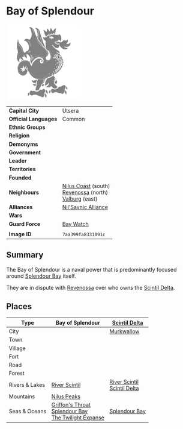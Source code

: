 # Bay of Splendour

<img src="https://raw.githubusercontent.com/jesskelsall/astarus-images/main/symbols/7aa399fa8331091c.png" height="200" />

|||
| --- | --- |
| **Capital City** | Utsera | civilisation.2
| **Official Languages** | Common |
| **Ethnic Groups** | |
| **Religion** | |
| **Demonyms** | |
| **Government** | |
| **Leader** | |
| **Territories** | |
| **Founded** | |
| **Neighbours** | [Nilus Coast](nilus-coast.md) (south)<br>[Revenossa](revenossa.md) (north)<br>[Valburg](valburg.md) (east) |
| **Alliances** | [Nil'Savnic Alliance](../nilsavnic-alliance.md) |
| **Wars** | |
| **Guard Force** | [Bay Watch](../../../organisations/guards/bay-watch.md) |
|||
| **Image ID** | `7aa399fa8331091c` |

## Summary

The Bay of Splendour is a naval power that is predominantly focused around [Splendour Bay](../../../places/topography/seas-bays/splendour-bay.md) itself.

They are in dispute with [Revenossa](revenossa.md) over who owns the [Scintil Delta](../../../places/topography/rivers-lakes/scintil-delta.md).

## Places

| Type | Bay of Splendour | [Scintil Delta](../../../places/topography/rivers-lakes/scintil-delta.md) |
| --- | --- | --- |
| City | | [Murkwallow](../../../places/settlements/cities/murkwallow.md) |
| Town | | |
| Village | | |
| Fort | | |
| Road | | |
| Forest | | |
| Rivers & Lakes | [River Scintil](../../../places/topography/rivers-lakes/river-scintil.md) | [River Scintil](../../../places/topography/rivers-lakes/river-scintil.md)<br>[Scintil Delta](../../../places/topography/rivers-lakes/scintil-delta.md) |
| Mountains | [Nilus Peaks](../../../places/topography/mountains/nilus-peaks.md) | |
| Seas & Oceans | [Griffon's Throat](../../../places/topography/seas-bays/griffons-throat.md)<br>[Splendour Bay](../../../places/topography/seas-bays/splendour-bay.md)<br>[The Twilight Expanse](../../../places/topography/seas-bays/the-twilight-expanse.md) | [Splendour Bay](../../../places/topography/seas-bays/splendour-bay.md) |
